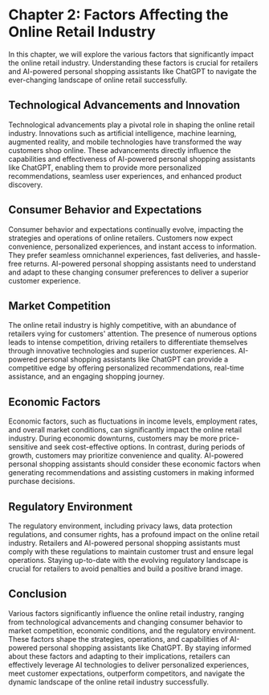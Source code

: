 Chapter 2: Factors Affecting the Online Retail Industry
=======================================================

In this chapter, we will explore the various factors that significantly impact the online retail industry. Understanding these factors is crucial for retailers and AI-powered personal shopping assistants like ChatGPT to navigate the ever-changing landscape of online retail successfully.

Technological Advancements and Innovation
-----------------------------------------

Technological advancements play a pivotal role in shaping the online retail industry. Innovations such as artificial intelligence, machine learning, augmented reality, and mobile technologies have transformed the way customers shop online. These advancements directly influence the capabilities and effectiveness of AI-powered personal shopping assistants like ChatGPT, enabling them to provide more personalized recommendations, seamless user experiences, and enhanced product discovery.

Consumer Behavior and Expectations
----------------------------------

Consumer behavior and expectations continually evolve, impacting the strategies and operations of online retailers. Customers now expect convenience, personalized experiences, and instant access to information. They prefer seamless omnichannel experiences, fast deliveries, and hassle-free returns. AI-powered personal shopping assistants need to understand and adapt to these changing consumer preferences to deliver a superior customer experience.

Market Competition
------------------

The online retail industry is highly competitive, with an abundance of retailers vying for customers' attention. The presence of numerous options leads to intense competition, driving retailers to differentiate themselves through innovative technologies and superior customer experiences. AI-powered personal shopping assistants like ChatGPT can provide a competitive edge by offering personalized recommendations, real-time assistance, and an engaging shopping journey.

Economic Factors
----------------

Economic factors, such as fluctuations in income levels, employment rates, and overall market conditions, can significantly impact the online retail industry. During economic downturns, customers may be more price-sensitive and seek cost-effective options. In contrast, during periods of growth, customers may prioritize convenience and quality. AI-powered personal shopping assistants should consider these economic factors when generating recommendations and assisting customers in making informed purchase decisions.

Regulatory Environment
----------------------

The regulatory environment, including privacy laws, data protection regulations, and consumer rights, has a profound impact on the online retail industry. Retailers and AI-powered personal shopping assistants must comply with these regulations to maintain customer trust and ensure legal operations. Staying up-to-date with the evolving regulatory landscape is crucial for retailers to avoid penalties and build a positive brand image.

Conclusion
----------

Various factors significantly influence the online retail industry, ranging from technological advancements and changing consumer behavior to market competition, economic conditions, and the regulatory environment. These factors shape the strategies, operations, and capabilities of AI-powered personal shopping assistants like ChatGPT. By staying informed about these factors and adapting to their implications, retailers can effectively leverage AI technologies to deliver personalized experiences, meet customer expectations, outperform competitors, and navigate the dynamic landscape of the online retail industry successfully.

